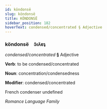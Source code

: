 ```yaml
---
id: köndonsë
slug: köndonsë
title: KÖNDONSË
sidebar_position: 182
hoverText: condensed/concentrated § Adjective
---
```


### köndonsë&emsp;<span kind="abugida">ɔ̃ıʌ̃ɐʇ</span>

*condensed/concentrated* **§** Adjective

**Verb**: to be condensed/concentrated

**Noun**: concentration/condensedness

**Modifier**: condensed/concentrated

French condenser undefined

*Romance Language Family*